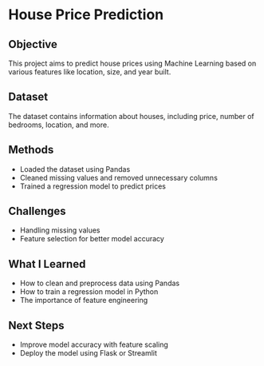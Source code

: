 # House Price Prediction  

## Objective  
This project aims to predict house prices using Machine Learning based on various features like location, size, and year built.  

## Dataset  
The dataset contains information about houses, including price, number of bedrooms, location, and more.  

## Methods  
- Loaded the dataset using Pandas  
- Cleaned missing values and removed unnecessary columns  
- Trained a regression model to predict prices  

## Challenges  
- Handling missing values  
- Feature selection for better model accuracy  

## What I Learned  
- How to clean and preprocess data using Pandas  
- How to train a regression model in Python  
- The importance of feature engineering  

## Next Steps  
- Improve model accuracy with feature scaling  
- Deploy the model using Flask or Streamlit  
